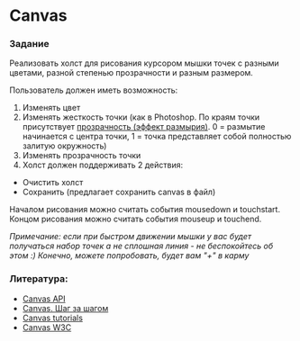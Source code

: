 # Canvas

### Задание

Реализовать холст для рисования курсором мышки точек с разными цветами, разной степенью прозрачности и разным размером.

Пользователь должен иметь возможность:

1. Изменять цвет
2. Изменять жесткость точки (как в Photoshop. По краям точки присутствует [прозрачность (эффект размырия)](https://i.stack.imgur.com/6teqB.png). 0 = размытие начинается с центра точки, 1 = точка представляет собой полностью залитую окружность)
3. Изменять прозрачность точки
4. Холст должен поддерживать 2 действия:
  - Очистить холст
  - Сохранить (предлагает сохранить canvas в файл)

Началом рисования можно считать события mousedown и touchstart.
Концом рисования можно считать события mouseup и touchend.

*Примечание: если при быстром движении мышки у вас будет получаться набор точек а не сплошная линия - не беспокойтесь об этом :) Конечно, можете попробовать, будет вам "+" в карму*

### Литература:
- [Canvas API](https://developer.mozilla.org/ru/docs/Web/API/Canvas_API/Tutorial)
- [Canvas. Шаг за шагом](https://habrahabr.ru/post/111308/)
- [Canvas tutorials](http://www.html5canvastutorials.com/)
- [Canvas W3C](http://www.w3schools.com/html/html5_canvas.asp)
